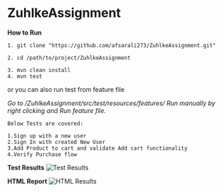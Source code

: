 # ZuhlkeAssignment

**How to Run**

```
1. git clone "https://github.com/afsarali273/ZuhlkeAssignment.git"

2. cd /path/to/project/ZuhlkeAssignment

3. mvn clean install
4. mvn test
```

or you can also run test from feature file

*Go to /ZuhlkeAssignment/src/test/resources/features/
Run manually by right clicking and Run feature file.*

```
Below Tests are covered:

1.Sign up with a new user
2.Sign In with created New User
3.Add Product to cart and validate Add cart functionality
4.Verify Purchase flow 
```


**Test Results**
![Test Results](https://github.com/afsarali273/ZuhlkeAssignment/blob/master/Zuhlke%20Assignment.png)

**HTML Report**
![HTML Results](https://github.com/afsarali273/ZuhlkeAssignment/blob/master/HTMLreport.png)

